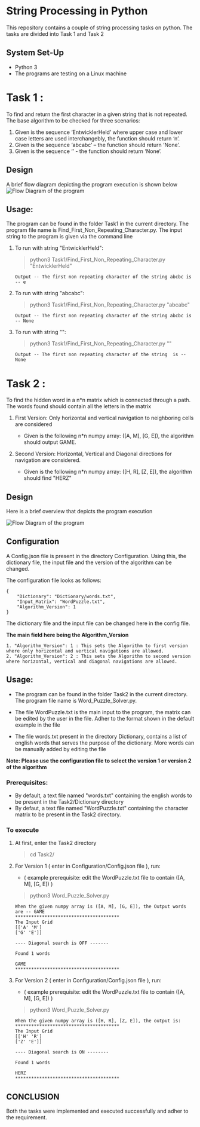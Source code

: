 
# String Processing in Python

This repository contains a couple of string processing tasks on python. The tasks are divided into Task 1 and Task 2 

## System Set-Up
* Python 3
* The programs are testing on a Linux machine


# Task 1 : 

To find and return the first character in a given string that is not repeated. The base algorithm to be checked for three scenarios: 

1. Given is the sequence ‘EntwicklerHeld’ where upper case and lower case letters are used interchangebly, the function should return ‘n’.  
2. Given is the sequence ‘abcabc’ – the function should return ‘None’.  
3. Given is the sequence ‘’ - the function should return ‘None’.

## Design

A brief flow diagram depicting the program execution is shown below
![ Flow Diagram of the program ](./Task1/Images/Task1_Flow_Chart.png)


## Usage:

The program can be found in the folder Task1 in the current directory. The program file name is Find_First_Non_Repeating_Character.py. The input string to the program is given via the command line

1. To run with string "EntwicklerHeld":
     >python3 Task1/Find_First_Non_Repeating_Character.py "EntwicklerHeld"

       Output -- The first non repeating character of the string abcbc is -- e

2. To run with string "abcabc":
     >python3 Task1/Find_First_Non_Repeating_Character.py "abcabc"
     
       Output -- The first non repeating character of the string abcbc is -- None

3. To run with string "":
      >python3 Task1/Find_First_Non_Repeating_Character.py ""
      
       Output -- The first non repeating character of the string  is -- None


# Task 2 :

To find the hidden word in a n*n matrix which is connected through a path. The words found should contain all the letters in the matrix

1. First Version: Only horizontal and vertical navigation to neighboring cells are considered
	- Given is the following n*n numpy array: ([A, M], [G, E]), the algorithm should output GAME.

2. Second Version: Horizontal, Vertical and Diagonal directions for navigation are considered.
	- Given is the following n*n numpy array: ([H, R], [Z, E]), the algorithm should find "HERZ"

## Design

Here is a brief overview that depicts the program execution

![ Flow Diagram of the program ](./Task2/Images/FlowChart.png)

## Configuration

A Config.json file is present in the directory Configuration. Using this, the dictionary file, the input file and the version of the algorithm can be changed.

The configuration file looks as follows:
```
{
    "Dictionary": "Dictionary/words.txt",
    "Input_Matrix": "WordPuzzle.txt",
    "Algorithm_Version": 1
}
```
The dictionary file and the input file can be changed here in the config file. 

**The main field here being the Algorithm_Version**
```
1. "Algorithm_Version": 1 : This sets the Algorithm to first version where only horizontal and vertical navigations are allowed.
2. "Algorithm_Version": 2 : This sets the Algorithm to second version where horizontal, vertical and diagonal navigations are allowed.
```


## Usage:

- The program can be found in the folder Task2 in the current directory. The program file name is Word_Puzzle_Solver.py.

- The file WordPuzzle.txt is the main input to the program, the matrix can be edited by the user in the file. Adher to the format shown in the default example in the file

- The file words.txt present in the directory Dictionary, contains a list of english words that serves the purpose of the dictionary. More words can be manually added by editing the file

**Note: Please use the configuration file to select the version 1 or version 2 of the algorithm**

### Prerequisites:
- By default, a text file named "words.txt" containing the english words to be present in the Task2/Dictionary directory
- By defaut, a text file named "WordPuzzle.txt" containing the character matrix to be present in the Task2 directory.

### To execute 

1. At first, enter the Task2 directory
     >cd Task2/

2. For Version 1 ( enter in Configuration/Config.json file ),  run:
	- ( example prerequisite: edit the WordPuzzle.txt file to contain ([A, M], [G, E]) )
     >python3  Word_Puzzle_Solver.py

       When the given numpy array is ([A, M], [G, E]), the Output words are -- GAME
       ***************************************
       The Input Grid
       [['A' 'M']
       ['G' 'E']]
       
       ---- Diagonal search is OFF -------

       Found 1 words

       GAME
       ***************************************



3. For Version 2 ( enter in Configuration/Config.json file ), run:
     - ( example prerequisite: edit the WordPuzzle.txt file to contain ([A, M], [G, E]) )
	  >python3 Word_Puzzle_Solver.py

       When the given numpy array is ([H, R], [Z, E]), the output is:
       ***************************************
       The Input Grid
       [['H' 'R']
       ['Z' 'E']]
       
       ---- Diagonal search is ON --------

       Found 1 words

       HERZ
       ***************************************

## CONCLUSION

Both the tasks were implemented and executed successfully and adher to the requirement.
